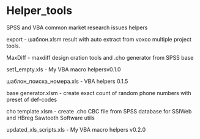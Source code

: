 # Helper_tools
 SPSS and VBA common market research issues helpers

export - шаблон.xlsm result with auto extract from voxco multiple project tools.

MaxDiff - maxdiff design cration tools and .cho generator from SPSS base

set1_empty.xls - My VBA macro helpersv0.1.0

шаблон_поиска_номера.xls - VBA helpers 0.1.5

base generator.xlsm - create exact count of random phone numbers with preset of def-codes

cho template.xlsm - create .cho CBC file from SPSS database for SSIWeb and HBreg Sawtooth Software utils

updated_xls_scripts.xls - My VBA macro helpers v0.2.0